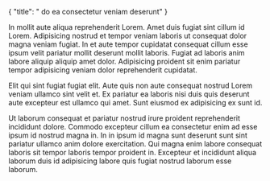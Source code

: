 {
  "title": " do ea consectetur veniam deserunt"
}

In mollit aute aliqua reprehenderit Lorem. Amet duis fugiat sint cillum id Lorem. Adipisicing nostrud et tempor veniam laboris ut consequat dolor magna veniam fugiat. In et aute tempor cupidatat consequat cillum esse ipsum velit pariatur mollit deserunt mollit laboris. Fugiat ad laboris anim labore aliquip aliquip amet dolor. Adipisicing proident sit enim pariatur tempor adipisicing veniam dolor reprehenderit cupidatat.

Elit qui sint fugiat fugiat elit. Aute quis non aute consequat nostrud Lorem veniam ullamco sint velit et. Ex pariatur ea laboris nisi duis quis deserunt aute excepteur est ullamco qui amet. Sunt eiusmod ex adipisicing ex sunt id.

Ut laborum consequat et pariatur nostrud irure proident reprehenderit incididunt dolore. Commodo excepteur cillum ea consectetur enim ad esse ipsum id nostrud magna in. In in ipsum id magna sunt deserunt sunt sint pariatur ullamco anim dolore exercitation. Qui magna enim labore consequat laboris sit tempor laboris tempor proident in. Excepteur et incididunt aliqua laborum duis id adipisicing labore quis fugiat nostrud laborum esse laborum.